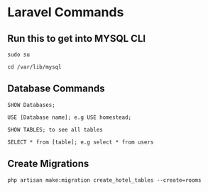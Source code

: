 # Laravel Commands

## Run this to get into MYSQL CLI
```
sudo su

cd /var/lib/mysql

```

## Database Commands
```
SHOW Databases;

USE [Database name]; e.g USE homestead;

SHOW TABLES; to see all tables

SELECT * from [table]; e.g select * from users
```

## Create Migrations
```
php artisan make:migration create_hotel_tables --create=rooms
```
